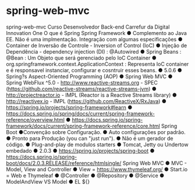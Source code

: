 # spring-web-mvc
spring-web-mvc Curso Desenvolvedor Back-end Carrefur da Digital Innovation One  O que é Spring  Spring Framework  ● Complemento ao Java EE. Não é uma implmentação. Integração com algumas especificações ● Container de Inversão de Controle - Inversion of Control (IoC) ● Injeção de Dependência - dependency injection (DI) : @Autowired ● Spring Beans : @Bean : Um Objeto que será gerenciado pelo IoC Container ● org.springframework.context.ApplicationContext : Representa IoC container e é responsavel instanciar, configurar e cosntruir esses beans. ● 5.0.6 ● Spring?s Aspect-Oriented Programming (AOP) ● Spring Web MVC ● Spring WebFlux ^5.0 - http://www.reactive-streams.org - SPEC (https://github.com/reactive-streams/reactive-streams-jvm)  ● http://projectreactor.io - IMPL (Reactor is a Reactive Streams library) ● http://reactivex.io - IMPL (https://github.com/ReactiveX/RxJava) ● https://spring.io/projects/spring-framework#learn ● https://docs.spring.io/spring/docs/current/spring-framework-reference/overview.html ● https://docs.spring.io/spring-framework/docs/current/spring-framework-reference/core.html  Spring Boot  ●Convenção sobre Configuração. ● Auto configurações por padrão. ● Pronto para Produção (you can "just run"). ● Não é um gerador de código. ● Plug-and-play de modulos starters ● Tomcat, Jetty ou Undertow embedado ● 2.0.3  ● https://spring.io/projects/spring-boot ● https://docs.spring.io/spring-boot/docs/2.0.3.RELEASE/reference/htmlsingle/ Spring Web MVC  ● MVC - Model, View and Controller  ● View = https://www.thymeleaf.org/ ● Start.io = Web e Thymeleaf  ● @Controller ● @Repository ● @Service ● ModelAndView VS Model ● EL ${}
